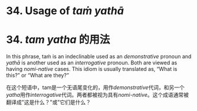 # **34. Usage of** *taṁ yathā* 
# 34. *tam yatha* **的用法** 


 In this phrase, taṁ is an indeclinable used as an *demonstrative* pronoun and *yathā* is another used as an *interrogative* pronoun. Both are viewed as having *nomi-native* cases. This idiom is usually translated as, “What is this?” or “What are they?” 

 在这个短语中，tam是一个无语尾变化的，用作*demonstrative*代词，和另一个*yatha*用作*interrogative*代词。两者都被视为具有*nomi-native*。这个成语通常被翻译成"这是什么？"或"它们是什么？